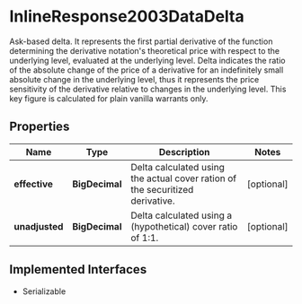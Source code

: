 

# InlineResponse2003DataDelta

Ask-based delta. It represents the first partial derivative of the function determining the derivative notation's theoretical price with respect to the underlying level, evaluated at the underlying level. Delta indicates the ratio of the absolute change of the price of a derivative for an indefinitely small absolute change in the underlying level, thus it represents the price sensitivity of the derivative relative to changes in the underlying level. This key figure is calculated for plain vanilla warrants only.

## Properties

Name | Type | Description | Notes
------------ | ------------- | ------------- | -------------
**effective** | **BigDecimal** | Delta calculated using the actual cover ration of the securitized derivative. |  [optional]
**unadjusted** | **BigDecimal** | Delta calculated using a (hypothetical) cover ratio of 1:1. |  [optional]


## Implemented Interfaces

* Serializable


